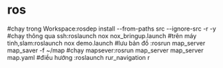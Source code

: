 # ros
#chạy trong Workspace:rosdep install --from-paths src --ignore-src -r -y              
#chạy thông qua ssh:roslaunch nox nox_bringup.launch
#trên máy tinh,slam:roslaunch nox demo.launch
#lưu bản đồ :rosrun map_server map_saver -f ~/map
#chạy mapsever:rosrun map_server map_server map.yaml
#điều hướng :roslaunch rur_navigation r
